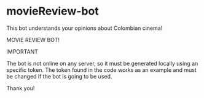 # movieReview-bot
This bot understands your opinions about Colombian cinema!

MOVIE REVIEW BOT!

IMPORTANT

The bot is not online on any server, so it must be generated locally using an specific token. The token found in the code works as an example and must be changed if the bot is going to be used.

Thank you!
